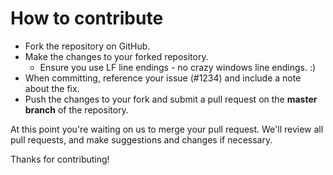 # How to contribute

* Fork the repository on GitHub.
* Make the changes to your forked repository.
  * Ensure you use LF line endings - no crazy windows line endings. :)
* When committing, reference your issue (#1234) and include a note about the fix.
* Push the changes to your fork and submit a pull request on the **master branch** of the repository.

At this point you're waiting on us to merge your pull request. We'll review all pull requests, and make suggestions and changes if necessary.

Thanks for contributing!
